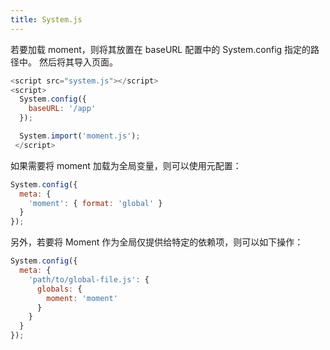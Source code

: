 ```yaml
---
title: System.js
---
```


若要加载 moment，则将其放置在 baseURL 配置中的 System.config 指定的路径中。 
然后将其导入页面。

<!-- skip-example -->

```js
<script src="system.js"></script>
<script>
  System.config({
    baseURL: '/app'
  });

  System.import('moment.js');
 </script>
```

如果需要将 moment 加载为全局变量，则可以使用元配置：

<!-- skip-example -->

```javascript
System.config({
  meta: {
    'moment': { format: 'global' }
  }
});
```

另外，若要将 Moment 作为全局仅提供给特定的依赖项，则可以如下操作：

<!-- skip-example -->

```javascript
System.config({
  meta: {
    'path/to/global-file.js': {
      globals: {
        moment: 'moment'
      }
    }
  }
});
```
